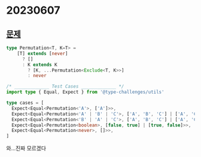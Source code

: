 # 20230607

## [문제](https://www.typescriptlang.org/play?ssl=36&ssc=1&pln=19&pc=1#code/PQKgUABBBMCcBsEC0EAKBTATgWwK4BcBDfASwHsA7SZJWu6gIwE8IA5Qs-MiASQGtcFbgAoAAgAdCFACZSyJTAEoIAYmzppJXNlWDyVaiqMQAirnQBnUpTDUe2cQBt06ivgjiseItYoR8TJ7+ABbE-phSFgBmZDgWEHqU-oGWECRu3PjB6BCEmBEsWWHpAMaOuNKpnjgExPrxZFEJFPUAdLZQAAbdAZ4WJZgk4vjUvTnVOgC8aF61vgA8AOQAgosQAD4QiwBCa5uLAMKLAHwA3BDAwBAA2iuLADRbu4+HiwC6Gzd3L0cvux+bW7PLarH7vT5Ah5bX4g8GA14vUFPOFfGE7KF3N7UbqdDoQY4QABqJHQAHcIEkAOIkfAACVwDAAXBBgvh8OILIzLvh+sFWgArCytWIAc2AcHgYBAwFsoAgAH1FUrlUqIABNMi4TAQA5kSoQWlYHIqk2KiDS2xjGY1Hz6eYAFUeAGlJvaCZNqFBrvaPugAB74dAyeLXCjoABuWCxUBjEAA-Ddo7GIMynRB-YHgxAnZ7kwnrk7Hq1ixgbXVKPMAKJ+soVdAO53HY5J5MpiBhyOYWUgBWmlUQe2WdwHQgWVJ9-sWkgOWLuK0AbwglYAjrhCI5HtXPCV3ABfCBRTBkHSLURjJAlUKOZwUEWWYAEEiOCyLS0pCAlUepabXahb9A7lWq7rvMpbeOWFBLKsxyPLcqxvE29x-n6274EBa6OKBsy2hWdyfOi+FHDBXxIuiYIAiRGJov8EJkbC5G0cCCKwhRtxoqRNHwtRGLwYhyGoehIFgXMdoEfsqyEScsHfMiDHwqR3GsXRMmvEpTHsSibE8RinGojp2kITB-EAWhK4YVhZYLAwZBkM4UjEdcUTrmOjz4Jg5isW55iPE5z7oIZSFQP+gFmUJ2EQfMHZYA5AVgFiYByhOyoQAAYlqWRYBAADKgYcr2SXyuaMqgNQBJZaEmA5EwmrahYtmPpQnIsmyHJcsAPKXgKQqiuKCDAJEpJYKVRIkuSdXlL4TWsuynLcryXXCpgYoSsA40NRQFjDQAsrEOQHFeN53lNLWze182CotIpSjKQA)

```ts
type Permutation<T, K=T> =
    [T] extends [never]
      ? []
      : K extends K
        ? [K, ...Permutation<Exclude<T, K>>]
        : never

/* _____________ Test Cases _____________ */
import type { Equal, Expect } from '@type-challenges/utils'

type cases = [
  Expect<Equal<Permutation<'A'>, ['A']>>,
  Expect<Equal<Permutation<'A' | 'B' | 'C'>, ['A', 'B', 'C'] | ['A', 'C', 'B'] | ['B', 'A', 'C'] | ['B', 'C', 'A'] | ['C', 'A', 'B'] | ['C', 'B', 'A']>>,
  Expect<Equal<Permutation<'B' | 'A' | 'C'>, ['A', 'B', 'C'] | ['A', 'C', 'B'] | ['B', 'A', 'C'] | ['B', 'C', 'A'] | ['C', 'A', 'B'] | ['C', 'B', 'A']>>,
  Expect<Equal<Permutation<boolean>, [false, true] | [true, false]>>,
  Expect<Equal<Permutation<never>, []>>,
]
```

와...진짜 모르겠다
